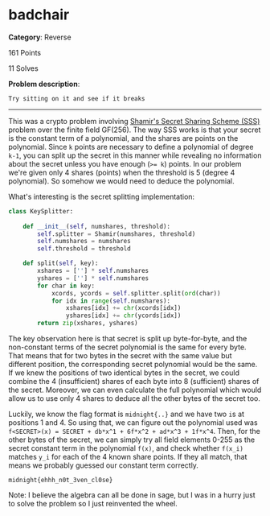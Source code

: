 # badchair

**Category**: Reverse

161 Points

11 Solves

**Problem description**:
```
Try sitting on it and see if it breaks 
```
---

This was a crypto problem involving [Shamir's Secret Sharing Scheme (SSS)][1] problem over the finite field GF(256). The way SSS works is that your secret is the constant term of a polynomial, and the shares are points on the polynomial. Since `k` points are necessary to define a polynomial of degree `k-1`, you can split up the secret in this manner while revealing no information about the secret unless you have enough (`>= k`) points. In our problem we're given only 4 shares (points) when the threshold is 5 (degree 4 polynomial). So somehow we would need to deduce the polynomial.

What's interesting is the secret splitting implementation:
```python
class KeySplitter:
    
    def __init__(self, numshares, threshold):
        self.splitter = Shamir(numshares, threshold)
        self.numshares = numshares
        self.threshold = threshold

    def split(self, key):
        xshares = [''] * self.numshares
        yshares = [''] * self.numshares
        for char in key:
            xcords, ycords = self.splitter.split(ord(char))
            for idx in range(self.numshares):
                xshares[idx] += chr(xcords[idx])
                yshares[idx] += chr(ycords[idx])
        return zip(xshares, yshares)
```

The key observation here is that secret is split up byte-for-byte, and the non-constant terms of the secret polynomial is the same for every byte. That means that for two bytes in the secret with the same value but different position, the corresponding secret polynomial would be the same. If we knew the positions of two identical bytes in the secret, we could combine the 4 (insufficient) shares of each byte into 8 (sufficient) shares of the secret. Moreover, we can even calculate the full polynomial which would allow us to use only 4 shares to deduce all the other bytes of the secret too.

Luckily, we know the flag format is `midnight{..}` and we have two `i`s at positions 1 and 4. So using that, we can figure out the polynomial used was `f<SECRET>(x) = SECRET + db*x^1 + 6f*x^2 + ad*x^3 + 1f*x^4`. Then, for the other bytes of the secret, we can simply try all field elements 0-255 as the secret constant term in the polynomial `f(x)`, and check whether `f(x_i)` matches `y_i` for each of the 4 known share points. If they all match, that means we probably guessed our constant term correctly.

`midnight{ehhh_n0t_3ven_cl0se}`

Note: I believe the algebra can all be done in sage, but I was in a hurry just to solve the problem so I just reinvented the wheel.

[1]:https://en.wikipedia.org/wiki/Shamir%27s_Secret_Sharing
